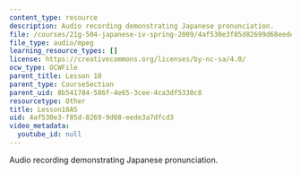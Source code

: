 ```yaml
---
content_type: resource
description: Audio recording demonstrating Japanese pronunciation.
file: /courses/21g-504-japanese-iv-spring-2009/4af530e3f85d82699d68eede3a7dfcd3_Lesson18A5.mp3
file_type: audio/mpeg
learning_resource_types: []
license: https://creativecommons.org/licenses/by-nc-sa/4.0/
ocw_type: OCWFile
parent_title: Lesson 18
parent_type: CourseSection
parent_uid: 8b541784-586f-4e65-3cee-4ca3df5330c8
resourcetype: Other
title: Lesson18A5
uid: 4af530e3-f85d-8269-9d68-eede3a7dfcd3
video_metadata:
  youtube_id: null
---
```

Audio recording demonstrating Japanese pronunciation.